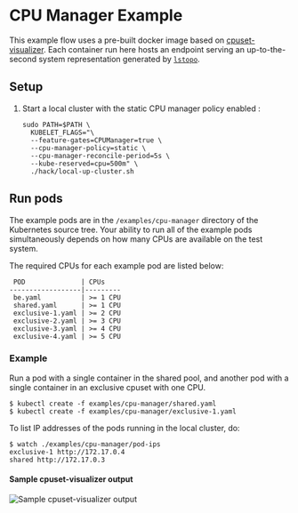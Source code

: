 # CPU Manager Example

This example flow uses a pre-built docker image based on
[cpuset-visualizer](https://github.com/ConnorDoyle/cpuset-visualizer).
Each container run here hosts an endpoint serving an up-to-the-second
system representation generated by
[`lstopo`](https://www.open-mpi.org/projects/hwloc).

## Setup

1. Start a local cluster with the static CPU manager policy enabled :

   ```
   sudo PATH=$PATH \
     KUBELET_FLAGS="\
     --feature-gates=CPUManager=true \
     --cpu-manager-policy=static \
     --cpu-manager-reconcile-period=5s \
     --kube-reserved=cpu=500m" \
     ./hack/local-up-cluster.sh
   ```

## Run pods

The example pods are in the `/examples/cpu-manager` directory of the
Kubernetes source tree. Your ability to run all of the example pods
simultaneously depends on how many CPUs are available on the test system.

The required CPUs for each example pod are listed below:

```
 POD              | CPUs
------------------|---------
 be.yaml          | >= 1 CPU
 shared.yaml      | >= 1 CPU
 exclusive-1.yaml | >= 2 CPU
 exclusive-2.yaml | >= 3 CPU
 exclusive-3.yaml | >= 4 CPU
 exclusive-4.yaml | >= 5 CPU
```

### Example

Run a pod with a single container in the shared pool, and another pod
with a single container in an exclusive cpuset with one CPU.

```
$ kubectl create -f examples/cpu-manager/shared.yaml
$ kubectl create -f examples/cpu-manager/exclusive-1.yaml
```

To list IP addresses of the pods running in the local cluster, do:

```
$ watch ./examples/cpu-manager/pod-ips
exclusive-1 http://172.17.0.4
shared http://172.17.0.3
```

#### Sample cpuset-visualizer output

![Sample cpuset-visualizer output](https://user-images.githubusercontent.com/379372/28648573-974693ce-7223-11e7-84ed-17cce11910ff.png)
